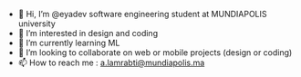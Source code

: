 - 👋 Hi, I’m @eyadev software engineering student at MUNDIAPOLIS university
- 👀 I’m interested in design and coding
- 🌱 I’m currently learning ML
- 💞️ I’m looking to collaborate on web or mobile projects (design or coding)
- 📫 How to reach me : a.lamrabti@mundiapolis.ma

<!---
eyadev/eyadev is a ✨ special ✨ repository because its `README.md` (this file) appears on your GitHub profile.
You can click the Preview link to take a look at your changes.
--->

